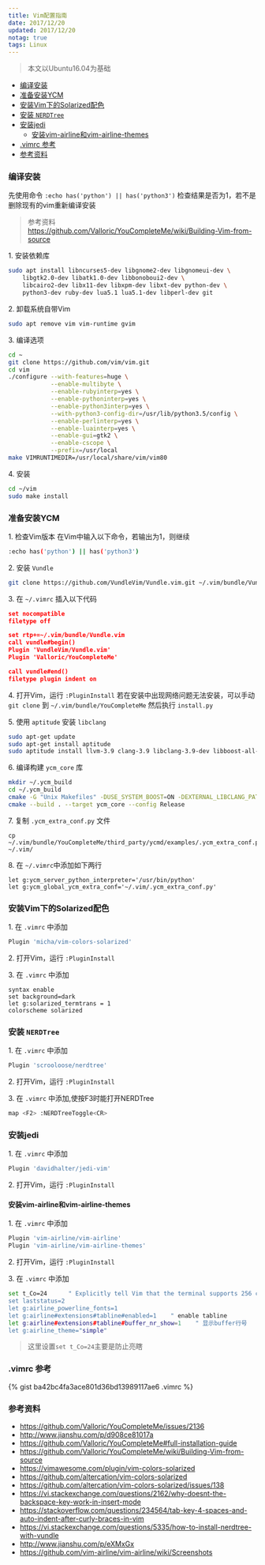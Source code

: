 ```yaml
---
title: Vim配置指南
date: 2017/12/20
updated: 2017/12/20
notag: true	
tags: Linux
---
```

 <!-- more --> 
 
> 本文以Ubuntu16.04为基础

<!-- TOC -->

- [编译安装](#编译安装)
- [准备安装YCM](#准备安装ycm)
- [安装Vim下的Solarized配色](#安装vim下的solarized配色)
- [安装 `NERDTree`](#安装-nerdtree)
- [安装jedi](#安装jedi)
    - [安装vim-airline和vim-airline-themes](#安装vim-airline和vim-airline-themes)
- [.vimrc 参考](#vimrc-参考)
- [参考资料](#参考资料)

<!-- /TOC -->


### 编译安装
先使用命令 `:echo has('python') || has('python3')` 检查结果是否为1，若不是删除现有的vim重新编译安装

> 参考资料  
> https://github.com/Valloric/YouCompleteMe/wiki/Building-Vim-from-source

1\. 安装依赖库

   ```bash
   sudo apt install libncurses5-dev libgnome2-dev libgnomeui-dev \
       libgtk2.0-dev libatk1.0-dev libbonoboui2-dev \
       libcairo2-dev libx11-dev libxpm-dev libxt-dev python-dev \
       python3-dev ruby-dev lua5.1 lua5.1-dev libperl-dev git
   ```

2\. 卸载系统自带Vim

   ```bash
   sudo apt remove vim vim-runtime gvim
   ```

3\. 编译选项

   ```bash
   cd ~
   git clone https://github.com/vim/vim.git
   cd vim
   ./configure --with-features=huge \
               --enable-multibyte \
               --enable-rubyinterp=yes \
               --enable-pythoninterp=yes \
               --enable-python3interp=yes \
               --with-python3-config-dir=/usr/lib/python3.5/config \
               --enable-perlinterp=yes \
               --enable-luainterp=yes \
               --enable-gui=gtk2 \
               --enable-cscope \
               --prefix=/usr/local
   make VIMRUNTIMEDIR=/usr/local/share/vim/vim80
   ```

4\. 安装

   ```bash
   cd ~/vim
   sudo make install
   ```

### 准备安装YCM

1\. 检查Vim版本
   在Vim中输入以下命令，若输出为1，则继续
   ```bash
   :echo has('python') || has('python3')
   ```

2\. 安装 `Vundle`
   ```bash
   git clone https://github.com/VundleVim/Vundle.vim.git ~/.vim/bundle/Vundle.vim
   ```

3\. 在 `~/.vimrc` 插入以下代码
   ```json
   set nocompatible
   filetype off

   set rtp+=~/.vim/bundle/Vundle.vim
   call vundle#begin()
   Plugin 'VundleVim/Vundle.vim'
   Plugin 'Valloric/YouCompleteMe'

   call vundle#end()
   filetype plugin indent on
   ```

4\. 打开Vim，运行 `:PluginInstall`
若在安装中出现网络问题无法安装，可以手动 `git clone` 到 `~/.vim/bundle/YouCompleteMe` 然后执行 `install.py`

5\. 使用 `aptitude` 安装 `libclang`

   ```bash
   sudo apt-get update
   sudo apt-get install aptitude
   sudo aptitude install llvm-3.9 clang-3.9 libclang-3.9-dev libboost-all-dev
   ```

6\. 编译构建 `ycm_core` 库

   ```bash
   mkdir ~/.ycm_build
   cd ~/.ycm_build
   cmake -G "Unix Makefiles" -DUSE_SYSTEM_BOOST=ON -DEXTERNAL_LIBCLANG_PATH=/usr/lib/x86_64-linux-gnu/libclang-3.9.so . ~/.vim/bundle/YouCompleteMe/third_party/ycmd/cpp
   cmake --build . --target ycm_core --config Release
   ```

7\. 复制 `.ycm_extra_conf.py` 文件

   ```
   cp ~/.vim/bundle/YouCompleteMe/third_party/ycmd/examples/.ycm_extra_conf.py ~/.vim/
   ```

8\. 在 `~/.vimrc`中添加如下两行

   ```
   let g:ycm_server_python_interpreter='/usr/bin/python'
   let g:ycm_global_ycm_extra_conf='~/.vim/.ycm_extra_conf.py'
   ```


### 安装Vim下的Solarized配色

1\. 在 `.vimrc` 中添加

   ```bash
   Plugin 'micha/vim-colors-solarized'
   ```


2\. 打开Vim，运行 `:PluginInstall`

3\. 在 `.vimrc` 中添加

   ```
   syntax enable
   set background=dark
   let g:solarized_termtrans = 1
   colorscheme solarized
   ```

### 安装 `NERDTree`

1\. 在 `.vimrc` 中添加

   ```bash
   Plugin 'scrooloose/nerdtree'
   ```

2\. 打开Vim，运行 `:PluginInstall`

3\. 在 `.vimrc` 中添加,使按F3时能打开NERDTree

   ```bash
   map <F2> :NERDTreeToggle<CR>
   ```



### 安装jedi

1\. 在 `.vimrc` 中添加

   ```bash
   Plugin 'davidhalter/jedi-vim'
   ```

2\. 打开Vim，运行 `:PluginInstall`




#### 安装vim-airline和vim-airline-themes

1\. 在 `.vimrc` 中添加

   ```bash
   Plugin 'vim-airline/vim-airline'
   Plugin 'vim-airline/vim-airline-themes'
   ```

2\. 打开Vim，运行 `:PluginInstall`

3\. 在 `.vimrc` 中添加

   ```bash
   set t_Co=24      " Explicitly tell Vim that the terminal supports 256 colors
   set laststatus=2
   let g:airline_powerline_fonts=1
   let g:airline#extensions#tabline#enabled=1    " enable tabline
   let g:airline#extensions#tabline#buffer_nr_show=1    " 显示buffer行号
   let g:airline_theme="simple"
   ```

> 这里设置`set t_Co=24`主要是防止亮瞎




### .vimrc 参考

{% gist ba42bc4fa3ace801d36bd13989117ae6 .vimrc %}



### 参考资料

* https://github.com/Valloric/YouCompleteMe/issues/2136
* http://www.jianshu.com/p/d908ce81017a
* https://github.com/Valloric/YouCompleteMe#full-installation-guide
* https://github.com/Valloric/YouCompleteMe/wiki/Building-Vim-from-source
* https://vimawesome.com/plugin/vim-colors-solarized
* https://github.com/altercation/vim-colors-solarized
* https://github.com/altercation/vim-colors-solarized/issues/138
* https://vi.stackexchange.com/questions/2162/why-doesnt-the-backspace-key-work-in-insert-mode
* https://stackoverflow.com/questions/234564/tab-key-4-spaces-and-auto-indent-after-curly-braces-in-vim
* https://vi.stackexchange.com/questions/5335/how-to-install-nerdtree-with-vundle
* http://www.jianshu.com/p/eXMxGx
* https://github.com/vim-airline/vim-airline/wiki/Screenshots